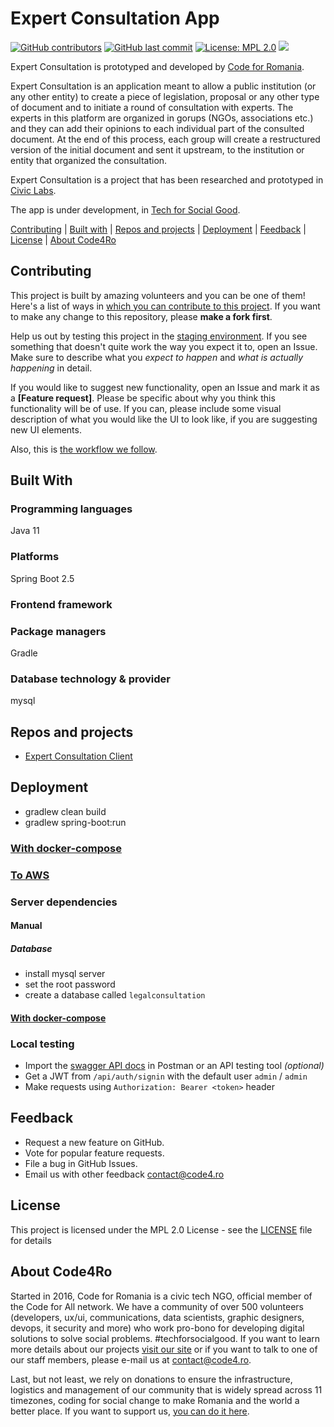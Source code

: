 # Expert Consultation App

[![GitHub contributors](https://img.shields.io/github/contributors/code4romania/expert-consultation-backend.svg)](https://github.com/code4romania/expert-consultation-backend/graphs/contributors) [![GitHub last commit](https://img.shields.io/github/last-commit/code4romania/expert-consultation-backend.svg)](https://github.com/code4romania/expert-consultation-backend/commits/master) [![License: MPL 2.0](https://img.shields.io/badge/license-MPL%202.0-brightgreen.svg)](https://opensource.org/licenses/MPL-2.0) ![](https://github.com/code4romania/expert-consultation-backend/workflows/Build/badge.svg)

Expert Consultation is prototyped and developed by [Code for Romania](https://code4.ro/ro).

Expert Consultation is an application meant to allow a public institution (or any other entity) to create a piece of legislation, proposal or any other type of document and to initiate a round of consultation with experts. The experts in this platform are organized in gorups (NGOs, associations etc.) and they can add their opinions to each individual part of the consulted document. At the end of this process, each group will create a restructured version of the initial document and sent it upstream, to the institution or entity that organized the consultation.

Expert Consultation is  a project that has been researched and prototyped in [Civic Labs](https://civiclabs.ro/ro).

The app is under development, in [Tech for Social Good](https://tfsg.code4.ro/ro/).

[Contributing](#contributing) | [Built with](#built-with) | [Repos and projects](#repos-and-projects)
| [Deployment](#deployment) | [Feedback](#feedback) | [License](#license) | [About Code4Ro](#about-code4ro)

## Contributing

This project is built by amazing volunteers and you can be one of them! Here's a list of ways
in [which you can contribute to this project](.github/CONTRIBUTING.md). If you want to make any change to this
repository, please **make a fork first**.

Help us out by testing this project in the [staging environment](https://expert-consultation-client.now.sh/home). If you
see something that doesn't quite work the way you expect it to, open an Issue. Make sure to describe what you _expect to
happen_ and _what is actually happening_ in detail.

If you would like to suggest new functionality, open an Issue and mark it as a __[Feature request]__. Please be specific
about why you think this functionality will be of use. If you can, please include some visual description of what you
would like the UI to look like, if you are suggesting new UI elements.

Also, this is [the workflow we follow](.github/WORKFLOW.md).

## Built With

### Programming languages

Java 11

### Platforms

Spring Boot 2.5

### Frontend framework

### Package managers

Gradle

### Database technology & provider

mysql

## Repos and projects

- [Expert Consultation Client](https://github.com/code4romania/expert-consultation-client)

## Deployment

- gradlew clean build
- gradlew spring-boot:run

### [With docker-compose](etc/docker/README.md)

### [To AWS](etc/ansible/README.md)

### Server dependencies

#### Manual

##### Database

* install mysql server
* set the root password
* create a database called `legalconsultation`

#### [With docker-compose](etc/docker/README.md)

### Local testing

* Import the [swagger API docs](http://localhost:8080/v2/api-docs) in Postman or an API testing tool _(optional)_
* Get a JWT from `/api/auth/signin` with the default user `admin` / `admin`
* Make requests using `Authorization: Bearer <token>` header

## Feedback

* Request a new feature on GitHub.
* Vote for popular feature requests.
* File a bug in GitHub Issues.
* Email us with other feedback contact@code4.ro

## License

This project is licensed under the MPL 2.0 License - see the [LICENSE](LICENSE) file for details

## About Code4Ro

Started in 2016, Code for Romania is a civic tech NGO, official member of the Code for All network. We have a community
of over 500 volunteers (developers, ux/ui, communications, data scientists, graphic designers, devops, it security and
more) who work pro-bono for developing digital solutions to solve social problems. #techforsocialgood. If you want to
learn more details about our projects [visit our site](https://www.code4.ro/en/) or if you want to talk to one of our
staff members, please e-mail us at contact@code4.ro.

Last, but not least, we rely on donations to ensure the infrastructure, logistics and management of our community that
is widely spread across 11 timezones, coding for social change to make Romania and the world a better place. If you want
to support us, [you can do it here](https://code4.ro/en/donate/).

